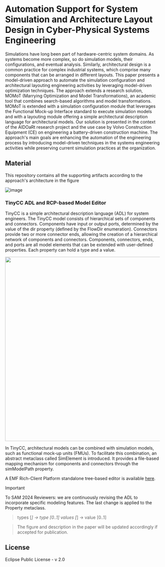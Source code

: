 # Automation Support for System Simulation and Architecture Layout Design in Cyber-Physical Systems Engineering

Simulations have long been part of hardware-centric system domains. As systems become more complex, so do simulation models, their configurations, and eventual analysis. 
Similarly, architectural design is a common practice for complex industrial systems, which comprise many components that can be arranged in different layouts. This paper presents a model-driven approach to automate the simulation configuration and architectural layouting engineering activities by leveraging model-driven optimization techniques.
The approach extends a research solution, MOMoT (Marrying Optimization and Model Transformations), an academic tool that combines search-based algorithms and model transformations. 
MOMoT is extended with a simulation configuration module that leverages the Functional Mock-up Interface standard to execute simulation models and with a layouting module offering a simple architectural description language for architectural models. Our solution is presented in the context of the AIDOaRt research project and the use case by Volvo Construction Equipment (CE) on engineering a battery-driven construction machine. The approach's main goals are enhancing the automation of the engineering process by introducing model-driven techniques in the systems engineering activities while preserving current simulation practices at the organization.

## Material

This repository contains all the supporting artifacts according to the approach's architecture in the figure

![image](https://github.com/jku-win-se/MOMoT4SAM2024/assets/925612/44401109-f97d-4137-b2fa-511b285d0970)

### TinyCC ADL and RCP-based Model Editor
TinyCC is a simple architectural description language (ADL) for system engineers. The TinyCC model consists of hierarchical sets of components and connectors. Components have input or output ports, determined by the value of the dir property (defined by the FlowDir enumeration). Connectors provide two or more connector ends, allowing the creation of a hierarchical network of components and connectors. Components, connectors, ends, and ports are all model elements that can be extended with user-defined properties. Each property can hold a type and a value.

<img src="https://github.com/jku-win-se/MOMoT4SAM2024/assets/925612/1652e028-bbfc-4854-a823-de0e753967a3" width="600" />

In TinyCC, architectural models can be combined with simulation models, such as functional mock-up units (FMUs). To facilitate this combination, an abstract metaclass called SimElement is introduced. It provides a file-based mapping mechanism for components and connectors through the simModelPath property.

A EMF Rich-Client Platform standalone tree-based editor is available [here](https://github.com/jku-win-se/TinyCC-ADL).


> [!IMPORTANT]
> To SAM 2024 Reviewers: we are continuously revising the ADL to incorporate specific modeling features. The last change is  applied to the Property metaclass. 

> types [*] -> type [0..1]
> values [*] -> value [0..1]

> The figure and description in the paper will be updated accordingly if accepted for publication.

## License

Eclipse Public License - v 2.0
